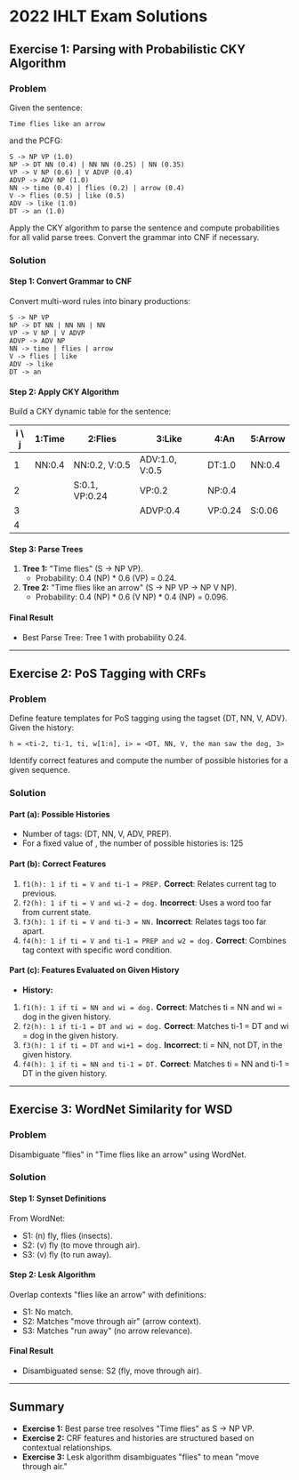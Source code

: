 # 2022 IHLT Exam Solutions

## Exercise 1: Parsing with Probabilistic CKY Algorithm

### Problem
Given the sentence:

```
Time flies like an arrow
```

and the PCFG:

```
S -> NP VP (1.0)
NP -> DT NN (0.4) | NN NN (0.25) | NN (0.35)
VP -> V NP (0.6) | V ADVP (0.4)
ADVP -> ADV NP (1.0)
NN -> time (0.4) | flies (0.2) | arrow (0.4)
V -> flies (0.5) | like (0.5)
ADV -> like (1.0)
DT -> an (1.0)
```

Apply the CKY algorithm to parse the sentence and compute probabilities for all valid parse trees. Convert the grammar into CNF if necessary.

### Solution
#### Step 1: Convert Grammar to CNF
Convert multi-word rules into binary productions:

```
S -> NP VP
NP -> DT NN | NN NN | NN
VP -> V NP | V ADVP
ADVP -> ADV NP
NN -> time | flies | arrow
V -> flies | like
ADV -> like
DT -> an
```

#### Step 2: Apply CKY Algorithm
Build a CKY dynamic table for the sentence:

| i \ j | 1:Time       | 2:Flies      | 3:Like      | 4:An         | 5:Arrow    |
|-------|--------------|--------------|-------------|--------------|------------|
| 1     | NN:0.4       | NN:0.2, V:0.5 | ADV:1.0, V:0.5 | DT:1.0       | NN:0.4     |
| 2     |              | S:0.1, VP:0.24| VP:0.2       | NP:0.4       |            |
| 3     |              |              | ADVP:0.4     | VP:0.24      | S:0.06     |
| 4     |              |              |             |              |            |

#### Step 3: Parse Trees
1. **Tree 1:** "Time flies" (S -> NP VP).
   - Probability: 0.4 (NP) * 0.6 (VP) = 0.24.
2. **Tree 2:** "Time flies like an arrow" (S -> NP VP -> NP V NP).
   - Probability: 0.4 (NP) * 0.6 (V NP) * 0.4 (NP) = 0.096.

#### Final Result
- Best Parse Tree: Tree 1 with probability 0.24.

---

## Exercise 2: PoS Tagging with CRFs

### Problem
Define feature templates for PoS tagging using the tagset {DT, NN, V, ADV}. Given the history:

```
h = <ti-2, ti-1, ti, w[1:n], i> = <DT, NN, V, the man saw the dog, 3>
```

Identify correct features and compute the number of possible histories for a given sequence.

### Solution
#### Part (a): Possible Histories
- Number of tags: (DT, NN, V, ADV, PREP).
- For a fixed value of , the number of possible histories is: 125
#### Part (b): Correct Features
1. `f1(h): 1 if ti = V and ti-1 = PREP.` **Correct**: Relates current tag to previous.
2. `f2(h): 1 if ti = V and wi-2 = dog.` **Incorrect**: Uses a word too far from current state.
3. `f3(h): 1 if ti = V and ti-3 = NN.` **Incorrect**: Relates tags too far apart.
4. `f4(h): 1 if ti = V and ti-1 = PREP and w2 = dog.` **Correct**: Combines tag context with specific word condition.
#### Part (c): Features Evaluated on Given History
- **History:**
1. `f1(h): 1 if ti = NN and wi = dog.` **Correct**: Matches ti = NN and wi = dog in the given history.
2. `f2(h): 1 if ti-1 = DT and wi = dog.` **Correct**: Matches ti-1 = DT and wi = dog in the given history.
3. `f3(h): 1 if ti = DT and wi+1 = dog.` **Incorrect**: ti = NN, not DT, in the given history.
4. `f4(h): 1 if ti = NN and ti-1 = DT.` **Correct**: Matches ti = NN and ti-1 = DT in the given history.

---

## Exercise 3: WordNet Similarity for WSD

### Problem
Disambiguate "flies" in "Time flies like an arrow" using WordNet.

### Solution
#### Step 1: Synset Definitions
From WordNet:
- S1: (n) fly, flies (insects).
- S2: (v) fly (to move through air).
- S3: (v) fly (to run away).

#### Step 2: Lesk Algorithm
Overlap contexts "flies like an arrow" with definitions:
- S1: No match.
- S2: Matches "move through air" (arrow context).
- S3: Matches "run away" (no arrow relevance).

#### Final Result
- Disambiguated sense: S2 (fly, move through air).

---

## Summary
- **Exercise 1:** Best parse tree resolves "Time flies" as S -> NP VP.
- **Exercise 2:** CRF features and histories are structured based on contextual relationships.
- **Exercise 3:** Lesk algorithm disambiguates "flies" to mean "move through air."
